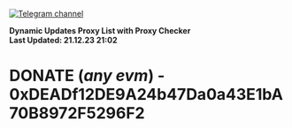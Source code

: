 [![Telegram channel](https://img.shields.io/endpoint?url=https://runkit.io/damiankrawczyk/telegram-badge/branches/master?url=https://t.me/n4z4v0d)](https://t.me/n4z4v0d) 

**Dynamic Updates Proxy List with Proxy Checker**  
**Last Updated: 21.12.23 21:02**

# DONATE (_any evm_) - 0xDEADf12DE9A24b47Da0a43E1bA70B8972F5296F2
